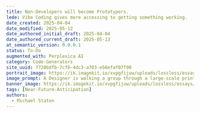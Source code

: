 ```yaml
---
title: Non-Developers will become Prototypers.
lede: Vibe Coding gives more accessing to getting something working.
date_created: 2025-04-04
date_modified: 2025-05-12
date_authored_initial_draft: 2025-04-04
date_authored_current_draft: 2025-05-13
at_semantic_version: 0.0.0.1
status: To-Do
augmented_with: Perplexica AI
category: Code-Generators
site_uuid: 7720bdfb-7cf6-4dc3-a703-e56efaf07f90
portrait_image: https://ik.imagekit.io/xvpgfijuw/uploads/lossless/essays/2025-05-12_portrait_image_Non-Engineers-become-Prototypers_25725835-c4a6-4827-81b5-a9eecfd3f13e_jlzvIC59M.webp
image_prompt: A Designer is walking a group through a large-scale print of a prototype on a whiteboard. It looks like a professional job.  In the middle, a desk with a large monitor is present, and it has one of the screens from the whiteboard up and visible.  The mood is hip, modern, startup office vibes.
banner_image: https://ik.imagekit.io/xvpgfijuw/uploads/lossless/essays/2025-05-12_banner_image_Non-Engineers-become-Prototypers_eab87b12-9646-4ab9-9124-5fea8d282561_fcCiVeTEg.webp
tags: [Near-Future-Anticipation]
authors:
  - Michael Staton
---
```


